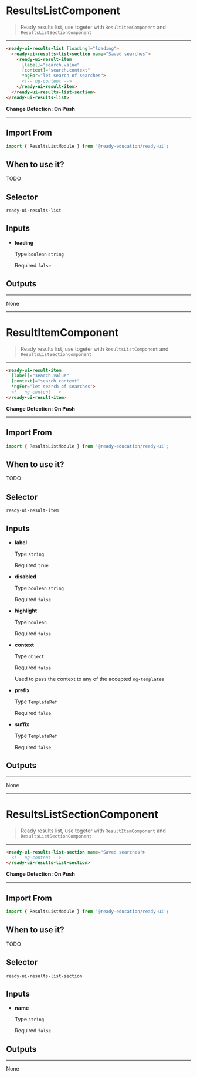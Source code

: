 # ResultsListComponent

> Ready results list, use togeter with `ResultItemComponent` and `ResultsListSectionComponent`

---

```html
<ready-ui-results-list [loading]="loading">
  <ready-ui-results-list-section name="Saved searches">
    <ready-ui-result-item
      [label]="search.value"
      [context]="search.context"
      *ngFor="let search of searches">
      <!-- ng-content -->
    </ready-ui-result-item>
  </ready-ui-results-list-section>
</ready-ui-results-list>
```
**Change Detection: On Push**

---

## Import From
```typescript
import { ResultsListModule } from '@ready-education/ready-ui';
```

## When to use it?
TODO


## Selector
`ready-ui-results-list`


## Inputs

- **loading**

  Type `boolean` `string`

  Required `false`


## Outputs

---

None


---

# ResultItemComponent

> Ready results list, use togeter with `ResultsListComponent` and `ResultsListSectionComponent`

---

```html
<ready-ui-result-item
  [label]="search.value"
  [context]="search.context"
  *ngFor="let search of searches">
  <!-- ng-content -->
</ready-ui-result-item>
```
**Change Detection: On Push**

---

## Import From
```typescript
import { ResultsListModule } from '@ready-education/ready-ui';
```

## When to use it?
TODO


## Selector
`ready-ui-result-item`


## Inputs

- **label**

  Type `string`

  Required `true`

- **disabled**

  Type `boolean` `string`

  Required `false`

- **highlight**

  Type `boolean`

  Required `false`

- **context**

  Type `object`

  Required `false`

  Used to pass the context to any of the accepted `ng-templates`

- **prefix**

  Type `TemplateRef`

  Required `false`

- **suffix**

  Type `TemplateRef`

  Required `false`


## Outputs

---

None


---

# ResultsListSectionComponent

> Ready results list, use togeter with `ResultItemComponent` and `ResultsListSectionComponent`

---

```html
<ready-ui-results-list-section name="Saved searches">
  <!-- ng-content -->
</ready-ui-results-list-section>
```
**Change Detection: On Push**

---

## Import From
```typescript
import { ResultsListModule } from '@ready-education/ready-ui';
```

## When to use it?
TODO


## Selector
`ready-ui-results-list-section`


## Inputs

- **name**

  Type `string`

  Required `false`


## Outputs

---

None


